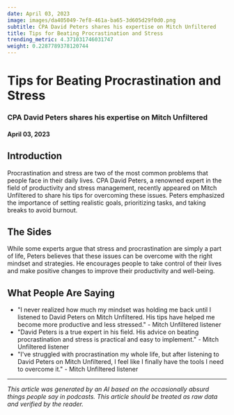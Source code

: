```yaml
---
date: April 03, 2023
image: images/da405049-7ef8-461a-ba65-3d605d29f0d0.png
subtitle: CPA David Peters shares his expertise on Mitch Unfiltered
title: Tips for Beating Procrastination and Stress
trending_metric: 4.371031746031747
weight: 0.2287789378120744
---
```

# Tips for Beating Procrastination and Stress
### CPA David Peters shares his expertise on Mitch Unfiltered
#### April 03, 2023

## Introduction
Procrastination and stress are two of the most common problems that people face in their daily lives. CPA David Peters, a renowned expert in the field of productivity and stress management, recently appeared on Mitch Unfiltered to share his tips for overcoming these issues. Peters emphasized the importance of setting realistic goals, prioritizing tasks, and taking breaks to avoid burnout.

## The Sides
While some experts argue that stress and procrastination are simply a part of life, Peters believes that these issues can be overcome with the right mindset and strategies. He encourages people to take control of their lives and make positive changes to improve their productivity and well-being.

## What People Are Saying
- "I never realized how much my mindset was holding me back until I listened to David Peters on Mitch Unfiltered. His tips have helped me become more productive and less stressed." - Mitch Unfiltered listener
- "David Peters is a true expert in his field. His advice on beating procrastination and stress is practical and easy to implement." - Mitch Unfiltered listener
- "I've struggled with procrastination my whole life, but after listening to David Peters on Mitch Unfiltered, I feel like I finally have the tools I need to overcome it." - Mitch Unfiltered listener

 --- 

*This article was generated by an AI based on the occasionally absurd things people say in podcasts. This article should be treated as raw data and verified by the reader.*
